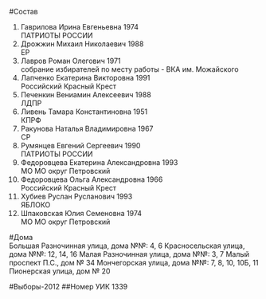 #Состав
1. Гаврилова Ирина Евгеньевна 1974   
    ПАТРИОТЫ РОССИИ
2. Дрожжин Михаил Николаевич 1988   
    ЕР
3. Лавров Роман Олегович 1971   
    собрание избирателей по месту работы - ВКА им. Можайского
4. Лапченко Екатерина Викторовна 1991   
    Российский Красный Крест
5. Печенкин Вениамин Алексеевич 1988   
    ЛДПР
6. Ливень Тамара Константиновна 1951   
    КПРФ
7. Ракунова Наталья Владимировна 1967   
    СР
8. Румянцев Евгений Сергеевич 1990   
    ПАТРИОТЫ РОССИИ
9. Федоровцева Екатерина Александровна 1993   
    МО МО округ Петровский
10. Федоровцева Ольга Александровна 1966   
    Российский Красный Крест
11. Хубиев Руслан Русланович 1993   
    ЯБЛОКО
12. Шпаковская Юлия Семеновна 1974   
    МО МО округ Петровский

#Дома  
Большая Разночинная улица, дома №№: 4, 6 Красносельская улица, дома №№: 12, 14, 16 Малая Разночинная улица, дома №№: 3, 7 Малый проспект П.С., дом № 34 Мончегорская улица, дома №№: 7, 8, 10, 10Б, 11 Пионерская улица, дом № 20

#Выборы-2012
##Номер УИК
1339
